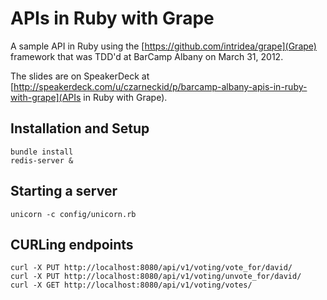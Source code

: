 # APIs in Ruby with Grape

A sample API in Ruby using the [https://github.com/intridea/grape](Grape) framework that was TDD'd at 
BarCamp Albany on March 31, 2012.

The slides are on SpeakerDeck at [http://speakerdeck.com/u/czarneckid/p/barcamp-albany-apis-in-ruby-with-grape](APIs in Ruby with Grape).

## Installation and Setup

```
bundle install
redis-server &
```

## Starting a server

```
unicorn -c config/unicorn.rb
```

## CURLing endpoints

```
curl -X PUT http://localhost:8080/api/v1/voting/vote_for/david/
curl -X PUT http://localhost:8080/api/v1/voting/unvote_for/david/
curl -X GET http://localhost:8080/api/v1/voting/votes/  
```